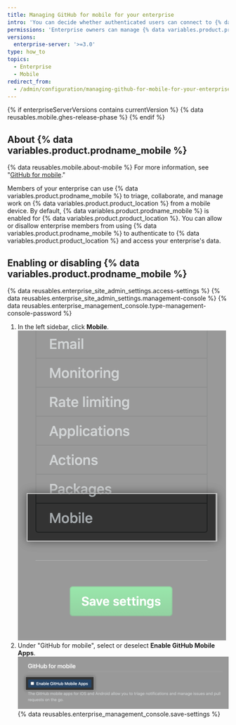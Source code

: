 ```yaml
---
title: Managing GitHub for mobile for your enterprise
intro: 'You can decide whether authenticated users can connect to {% data variables.product.product_location %} with {% data variables.product.prodname_mobile %}.'
permissions: 'Enterprise owners can manage {% data variables.product.prodname_mobile %} for an enterprise on {% data variables.product.product_name %}.'
versions:
  enterprise-server: '>=3.0'
type: how_to
topics:
  - Enterprise
  - Mobile
redirect_from:
  - /admin/configuration/managing-github-for-mobile-for-your-enterprise
---
```

{% if enterpriseServerVersions contains currentVersion %}
{% data reusables.mobile.ghes-release-phase %}
{% endif %}

## About {% data variables.product.prodname_mobile %}

{% data reusables.mobile.about-mobile %} For more information, see "[GitHub for mobile](/github/getting-started-with-github/github-for-mobile)."

Members of your enterprise can use {% data variables.product.prodname_mobile %} to triage, collaborate, and manage work on {% data variables.product.product_location %} from a mobile device. By default, {% data variables.product.prodname_mobile %} is enabled for {% data variables.product.product_location %}. You can allow or disallow enterprise members from using {% data variables.product.prodname_mobile %} to authenticate to {% data variables.product.product_location %} and access your enterprise's data.

## Enabling or disabling {% data variables.product.prodname_mobile %}

{% data reusables.enterprise_site_admin_settings.access-settings %}
{% data reusables.enterprise_site_admin_settings.management-console %}
{% data reusables.enterprise_management_console.type-management-console-password %}
1. In the left sidebar, click **Mobile**.
  !["Mobile" in the left sidebar for the {% data variables.product.prodname_ghe_server %} management console](/assets/images/enterprise/management-console/click-mobile.png)
1. Under "GitHub for mobile", select or deselect **Enable GitHub Mobile Apps**.
  ![Checkbox for "Enable GitHub Mobile Apps" in the {% data variables.product.prodname_ghe_server %} management console](/assets/images/enterprise/management-console/select-enable-github-mobile-apps.png)
{% data reusables.enterprise_management_console.save-settings %}
